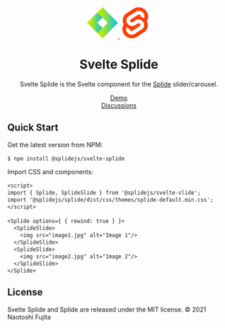 <div align="center">
  <a href="https://splidejs.com">
      <img width="70" src="images/logo.svg">
  </a>
  <a href="https://svelte.dev/">
      <img width="70" src="images/svelte-logo.svg">
  </a>

  <h1>Svelte Splide</h1>

  <p>
    Svelte Splide is the Svelte component for the
    <a href="https://github.com/Splidejs/splide">Splide</a> slider/carousel.
  </p>

  <p>
    <a href="https://splidejs.com/">Demo</a>
    <br>
    <a href="https://github.com/Splidejs/splide/discussions">Discussions</a>
  </p>
</div>

## Quick Start
Get the latest version from NPM:
```
$ npm install @splidejs/svelte-splide
```

Import CSS and components:

```svelte
<script>
import { Splide, SplideSlide } from '@splidejs/svelte-slide';
import '@splidejs/splide/dist/css/themes/splide-default.min.css';
</script>

<Splide options={ { rewind: true } }>
  <SplideSlide>
    <img src="image1.jpg" alt="Image 1"/>
  </SplideSlide>
  <SplideSlide>
    <img src="image2.jpg" alt="Image 2"/>
  </SplideSlide>
</Splide>
```

## License
Svelte Splide and Splide are released under the MIT license.
© 2021 Naotoshi Fujita
